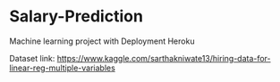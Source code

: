 # Salary-Prediction
Machine learning project with Deployment Heroku

Dataset link: https://www.kaggle.com/sarthakniwate13/hiring-data-for-linear-reg-multiple-variables
